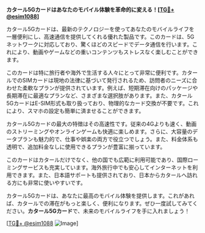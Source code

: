 **カタール5Gカードはあなたのモバイル体験を革命的に変える！[[TG💪+ @esim1088](https://t.me/s/esim1088)]**

カタール5Gカードは、最新のテクノロジーを使ってあなたのモバイルライフを一層便利にし、高速通信を提供してくれる優れた製品です。このカードは、5Gネットワークに対応しており、驚くほどのスピードでデータ通信を行います。これにより、動画やゲームなどの重いコンテンツもストレスなく楽しむことができます。

このカードは特に旅行者や海外で生活する人々にとって非常に便利です。カタールでのSIMカードは現地の法律に基づいて発行されるため、訪問者のニーズに合わせた柔軟なプランが提供されています。例えば、短期滞在向けのパッケージや長期滞在に最適なプランなど、さまざまな選択肢があります。また、カタール5GカードはE-SIM形式も取り扱っており、物理的なカード交換が不要です。これにより、スマホの設定も簡単に済ませることができます。

カタール5Gカードの最大の特徴はその高速性です。従来の4Gよりも速く、動画のストリーミングやオンラインゲームも快適に楽しめます。さらに、大容量のデータプランも魅力的で、仕事や娯楽の両方で役立つでしょう。また、料金体系も透明で、追加料金なしに使用できるプランが豊富に揃っています。

このカードはカタールだけでなく、他の国でも広範に利用可能であり、国際ローミングサービスも充実しています。海外旅行中でも安心してインターネットを利用できます。また、日本語サポートも提供されており、日本からカタールへ訪れる方にも非常に使いやすいです。

カタール5Gカードは、あなたに最高のモバイル体験を提供します。これがあれば、カタールでの滞在がもっと楽しく、便利になります。ぜひ一度試してみてください。**カタール5Gカード**で、未来のモバイルライフを手に入れましょう！

[[TG💪+ @esim1088](https://t.me/s/esim1088) ![Image](https://i.postimg.cc/Y0z9fWf4/image.png)]